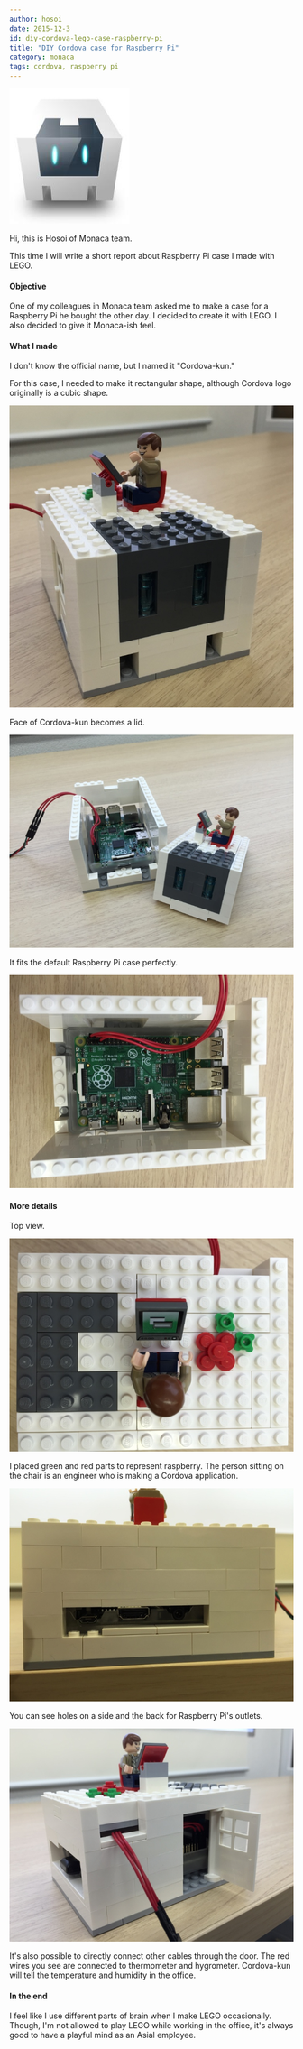 ```yaml
---
author: hosoi
date: 2015-12-3
id: diy-cordova-lego-case-raspberry-pi
title: "DIY Cordova case for Raspberry Pi"
category: monaca
tags: cordova, raspberry pi
---
```


![Cordova Logo](/blog/content/images/2015/Dec/cordova.jpg)


Hi, this is Hosoi of Monaca team.

This time I will write a short report about Raspberry Pi case I made with LEGO.

<!-- More -->


#### Objective

One of my colleagues in Monaca team asked me to make a case for a Raspberry Pi he bought the other day.
I decided to create it with LEGO. I also decided to give it Monaca-ish feel.


#### What I made

I don't know the official name, but I named it "Cordova-kun."

For this case, I needed to make it rectangular shape, although Cordova logo originally is a cubic shape.

![LEGO Cordova-kun](/blog/content/images/2015/Dec/lego-1.jpg)

Face of Cordova-kun becomes a lid.

![Cordova-kun lid](/blog/content/images/2015/Dec/lego-2.jpg)

It fits the default Raspberry Pi case perfectly.

![Inside view](/blog/content/images/2015/Dec/lego-3.jpg)


#### More details

Top view.

![Top view](/blog/content/images/2015/Dec/lego-4.jpg)

I placed green and red parts to represent raspberry.
The person sitting on the chair is an engineer who is making a Cordova application.

![Side view](/blog/content/images/2015/Dec/lego-5.jpg)

You can see holes on a side and the back for Raspberry Pi's outlets.

![Side view 2](/blog/content/images/2015/Dec/lego-6.jpg)

It's also possible to directly connect other cables through the door.
The red wires you see are connected to thermometer and hygrometer.
Cordova-kun will tell the temperature and humidity in the office.


#### In the end

I feel like I use different parts of brain when I make LEGO occasionally.
Though, I'm not allowed to play LEGO while working in the office, it's always good to have a playful mind as an Asial employee.
